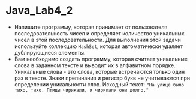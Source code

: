 # Java_Lab4_2

* Напишите программу, которая принимает от пользователя последовательность чисел и определяет количество уникальных чисел в этой последовательности. Для выполнения этой задачи используйте коллекцию `HashSet`, которая автоматически удаляет дублирующиеся элементы.
* Вам необходимо создать программу, которая считает уникальные слова в заданном тексте и выводит их в алфавитном порядке. Уникальные слова - это слова, которые встречаются только один раз в тексте. Знаки препинания и регистр букв не учитываются при определении уникальности слов.
Исходный текст: `"На улице было тихо, тихо. Птицы чирикали, и чирикали они долго."`
